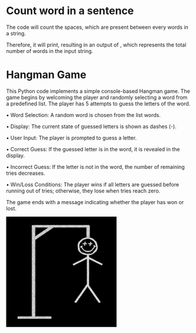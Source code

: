 # Count word in a sentence

  The code will count the spaces, which are present between every words in a string.

Therefore, it will print, resulting in an output of , which represents the total number of words in the input string.

# Hangman Game 

This Python code implements a simple console-based Hangman game. The game begins by welcoming the player and randomly selecting a word from a predefined list. The player has 5 attempts to guess the letters of the word. 

• Word Selection: A random word is chosen from the list words.

• Display: The current state of guessed letters is shown as dashes (-).

• User Input: The player is prompted to guess a letter.

• Correct Guess: If the guessed letter is in the word, it is revealed in the display.

• Incorrect Guess: If the letter is not in the word, the number of remaining tries decreases.

• Win/Loss Conditions: The player wins if all letters are guessed before running out of tries; otherwise, they lose when tries reach zero.

The game ends with a message indicating whether the player has won or lost.

![picture](images/picture.png)




